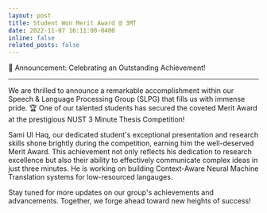 ```yaml
---
layout: post
title: Student Won Merit Award @ 3MT
date: 2022-11-07 16:11:00-0400
inline: false
related_posts: false
---
```

🎉 Announcement: Celebrating an Outstanding Achievement!

***

We are thrilled to announce a remarkable accomplishment within our Speech & Language Processing Group (SLPG) that fills us with immense pride. 🏆 One of our talented students has secured the coveted Merit Award at the prestigious NUST 3 Minute Thesis Competition!

Sami Ul Haq, our dedicated student's exceptional presentation and research skills shone brightly during the competition, earning him the well-deserved Merit Award. This achievement not only reflects his dedication to research excellence but also their ability to effectively communicate complex ideas in just three minutes. He is working on building Context-Aware Neural Machine Translation systems for low-resourced langauges. 

Stay tuned for more updates on our group's achievements and advancements. Together, we forge ahead toward new heights of success!
